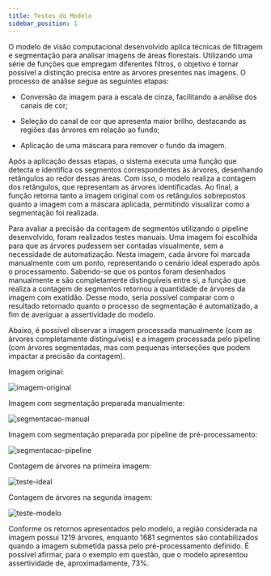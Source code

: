 ```yaml
---
title: Testes do Modelo
sidebar_position: 1
---
```


O modelo de visão computacional desenvolvido aplica técnicas de filtragem e segmentação para analisar imagens de áreas florestais. Utilizando uma série de funções que empregam diferentes filtros, o objetivo é tornar possível a distinção precisa entre as árvores presentes nas imagens. O processo de análise segue as seguintes etapas:

- Conversão da imagem para a escala de cinza, facilitando a análise dos canais de cor;

- Seleção do canal de cor que apresenta maior brilho, destacando as regiões das árvores em relação ao fundo;

- Aplicação de uma máscara para remover o fundo da imagem.

Após a aplicação dessas etapas, o sistema executa uma função que detecta e identifica os segmentos correspondentes às árvores, desenhando retângulos ao redor dessas áreas. Com isso, o modelo realiza a contagem dos retângulos, que representam as árvores identificadas. Ao final, a função retorna tanto a imagem original com os retângulos sobrepostos quanto a imagem com a máscara aplicada, permitindo visualizar como a segmentação foi realizada.

Para avaliar a precisão da contagem de segmentos utilizando o pipeline desenvolvido, foram realizados testes manuais. Uma imagem foi escolhida para que as árvores pudessem ser contadas visualmente, sem a necessidade de automatização. Nesta imagem, cada árvore foi marcada manualmente com um ponto, representando o cenário ideal esperado após o processamento. Sabendo-se que os pontos foram desenhados manualmente e são completamente distinguíveis entre si, a função que realiza a contagem de segmentos retornou a quantidade de árvores da imagem com exatidão. Desse modo, seria possível comparar com o resultado retornado quanto o processo de segmentação é automatizado, a fim de averiguar a assertividade do modelo.

Abaixo, é possível observar a imagem processada manualmente (com as árvores completamente distinguíveis) e a imagem processada pelo pipeline (com árvores segmentadas, mas com pequenas interseções que podem impactar a precisão da contagem).


Imagem original:

![imagem-original](/img/imagem_teste.png)


Imagem com segmentação preparada manualmente:

![segmentacao-manual](/img/manual_counting.png)


Imagem com segmentação preparada por pipeline de pré-processamento:

![segmentacao-pipeline](/img/pre_processing.png)


Contagem de árvores na primeira imagem:

![teste-ideal](/img/teste_modelo_ideal.png)


Contagem de árvores na segunda imagem:

![teste-modelo](/img/teste_modelo.png)


Conforme os retornos apresentados pelo modelo, a região considerada na imagem possui 1219 árvores, enquanto 1681 segmentos são contabilizados quando a imagem submetida passa pelo pré-processamento definido. É possível afirmar, para o exemplo em questão, que o modelo apresentou assertividade de, aproximadamente, 73%.
